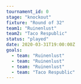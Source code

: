```yaml
---
tournament_id: 0
stage: "knockout"
fixture: "Round of 32"
team1: "Ruinenlust"
team2: "Taco Respublic"
status: "played"
date: 2020-03-31T19:00:00Z
goals:
  - team: "Ruinenlust"
  - team: "Ruinenlust"
  - team: "Ruinenlust"
  - team: "Taco Respublic"
---
```

